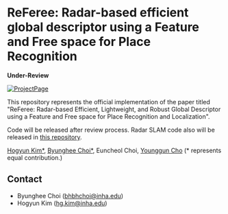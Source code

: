 # ReFeree: Radar-based efficient global descriptor using a Feature and Free space for Place Recognition

**Under-Review**

[![ProjectPage](https://github.com/sparolab/Joint_ID/blob/main/fig/badges/badge-website.svg)](https://sites.google.com/view/referee-radar)

This repository represents the official implementation of the paper titled "ReFeree: Radar-based Efficient, Lightweight, and Robust Global Descriptor using a Feature and Free space for Place Recognition and Localization".

Code will be released after review process. Radar SLAM code also will be released in [this repository](https://github.com/sparolab/referee_slam.git).

[Hogyun Kim*](https://scholar.google.co.kr/citations?user=t5UEbooAAAAJ&hl=ko),
[Byunghee Choi*](https://scholar.google.co.kr/citations?view_op=list_works&hl=ko&user=JCJAwgIAAAAJ),
Euncheol Choi,
[Younggun Cho](https://scholar.google.com/citations?user=W5MOKWIAAAAJ&hl=ko)
(* represents equal contribution.)


## Contact
* Byunghee Choi (bhbhchoi@inha.edu)
* Hogyun Kim (hg.kim@inha.edu)
